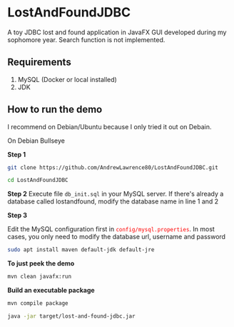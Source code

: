 # LostAndFoundJDBC

A toy JDBC lost and found application in JavaFX GUI developed during my sophomore year. Search function is not implemented.

## Requirements

1. MySQL (Docker or local installed)
2. JDK

## How to run the demo

I recommend on Debian/Ubuntu because I only tried it out on Debain.

On Debian Bullseye

**Step 1**

``` bash
git clone https://github.com/AndrewLawrence80/LostAndFoundJDBC.git
```

``` bash
cd LostAndFoundJDBC
```

**Step 2**
Execute file ```db_init.sql``` in your MySQL server. If there's already a database called lostandfound, modify the database name in line 1 and 2

**Step 3**

Edit the MySQL configuration first in <font color='red'>```config/mysql.properties```</font>. In most cases, you only need to modify the database url, username and password

``` bash
sudo apt install maven default-jdk default-jre
```

**To just peek the demo**
``` bash
mvn clean javafx:run
```

**Build an executable package**

```bash
mvn compile package
```

```bash
java -jar target/lost-and-found-jdbc.jar
```